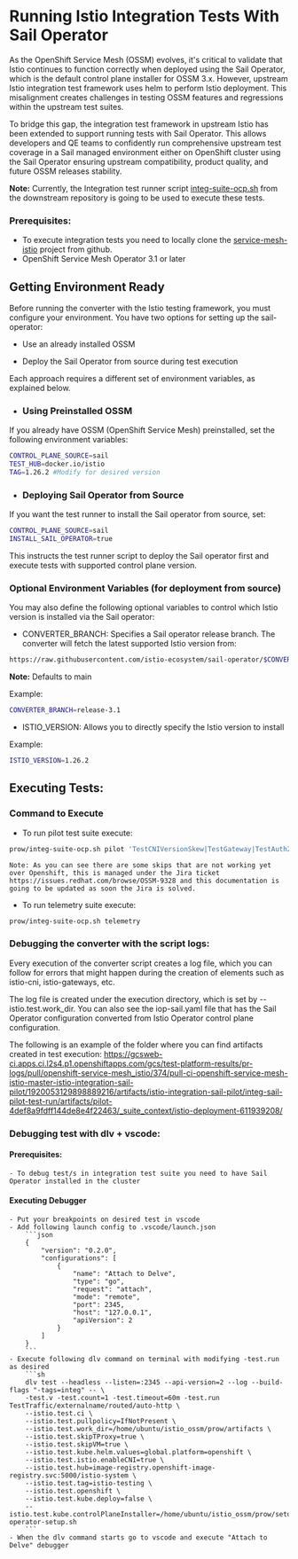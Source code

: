 # Running Istio Integration Tests With Sail Operator

As the OpenShift Service Mesh (OSSM) evolves, it's critical to validate that Istio continues to function correctly when deployed using the Sail Operator, which is the default control plane installer for OSSM 3.x. However, upstream Istio integration test framework uses helm to perform Istio deployment. This misalignment creates challenges in testing OSSM features and regressions within the upstream test suites.

To bridge this gap, the integration test framework in upstream Istio has been extended to support running tests with Sail Operator. This allows developers and QE teams to confidently run comprehensive upstream test coverage in a Sail managed environment either on OpenShift cluster using the Sail Operator ensuring upstream compatibility, product quality, and future OSSM releases stability.

**Note:** Currently, the Integration test runner script [integ-suite-ocp.sh](https://github.com/openshift-service-mesh/istio/blob/master/prow/integ-suite-ocp.sh) from the downstream repository is going to be used to execute these tests.

### Prerequisites:
- To execute integration tests you need to locally clone the [service-mesh-istio](https://github.com/openshift-service-mesh/istio) project from github.
- OpenShift Service Mesh Operator 3.1 or later

## Getting Environment Ready
Before running the converter with the Istio testing framework, you must configure your environment.
You have two options for setting up the sail-operator:

- Use an already installed OSSM

- Deploy the Sail Operator from source during test execution

Each approach requires a different set of environment variables, as explained below.

- ### Using Preinstalled OSSM
If you already have OSSM (OpenShift Service Mesh) preinstalled, set the following environment variables:
```sh
CONTROL_PLANE_SOURCE=sail
TEST_HUB=docker.io/istio
TAG=1.26.2 #Modify for desired version
```

- ### Deploying Sail Operator from Source
If you want the test runner to install the Sail operator from source, set:
```sh
CONTROL_PLANE_SOURCE=sail
INSTALL_SAIL_OPERATOR=true
```
This instructs the test runner script to deploy the Sail operator first and execute tests with supported control plane version.

### Optional Environment Variables (for deployment from source)
You may also define the following optional variables to control which Istio version is installed via the Sail operator:

- CONVERTER_BRANCH:
Specifies a Sail operator release branch. The converter will fetch the latest supported Istio version from:
```sh
https://raw.githubusercontent.com/istio-ecosystem/sail-operator/$CONVERTER_BRANCH/pkg/istioversion/versions.yaml
```
**Note:** Defaults to main

Example:
```sh
CONVERTER_BRANCH=release-3.1
```
- ISTIO_VERSION:
Allows you to directly specify the Istio version to install

Example:
```sh
ISTIO_VERSION=1.26.2
```

## Executing Tests:
### Command to Execute

- To run pilot test suite execute:
```sh
prow/integ-suite-ocp.sh pilot 'TestCNIVersionSkew|TestGateway|TestAuthZCheck|TestKubeInject|TestRevisionTags|TestUninstallByRevision|TestUninstallWithSetFlag|TestUninstallCustomFile|TestUninstallPurge|TestCNIRaceRepair|TestValidation|TestWebhook|TestMultiRevision'
```
    Note: As you can see there are some skips that are not working yet over Openshift, this is managed under the Jira ticket https://issues.redhat.com/browse/OSSM-9328 and this documentation is going to be updated as soon the Jira is solved. 

- To run telemetry suite execute:
```sh
prow/integ-suite-ocp.sh telemetry
```

### Debugging the converter with the script logs:
Every execution of the converter script creates a log file, which you can follow for errors that might happen during the creation of elements such as istio-cni, istio-gateways, etc.

The log file is created under the execution directory, which is set by --istio.test.work_dir. You can also see the iop-sail.yaml file that has the Sail Operator configuration converted from Istio Operator control plane configuration.

The following is an example of the folder where you can find artifacts created in test execution:
https://gcsweb-ci.apps.ci.l2s4.p1.openshiftapps.com/gcs/test-platform-results/pr-logs/pull/openshift-service-mesh_istio/374/pull-ci-openshift-service-mesh-istio-master-istio-integration-sail-pilot/1920053129898889216/artifacts/istio-integration-sail-pilot/integ-sail-pilot-test-run/artifacts/pilot-4def8a9fdff144de8e4f22463/_suite_context/istio-deployment-611939208/

### Debugging test with dlv + vscode:
#### Prerequisites:
    - To debug test/s in integration test suite you need to have Sail Operator installed in the cluster

#### Executing Debugger
    - Put your breakpoints on desired test in vscode
    - Add following launch config to .vscode/launch.json
        ```json
        {
            "version": "0.2.0",
            "configurations": [
                {
                    "name": "Attach to Delve",
                    "type": "go",
                    "request": "attach",
                    "mode": "remote",
                    "port": 2345,
                    "host": "127.0.0.1",
                    "apiVersion": 2
                }
            ]
        }
        ```
    - Execute following dlv command on terminal with modifying -test.run as desired
        ```sh
        dlv test --headless --listen=:2345 --api-version=2 --log --build-flags "-tags=integ" -- \
        -test.v -test.count=1 -test.timeout=60m -test.run TestTraffic/externalname/routed/auto-http \
        --istio.test.ci \
        --istio.test.pullpolicy=IfNotPresent \
        --istio.test.work_dir=/home/ubuntu/istio_ossm/prow/artifacts \
        --istio.test.skipTProxy=true \
        --istio.test.skipVM=true \
        --istio.test.kube.helm.values=global.platform=openshift \
        --istio.test.istio.enableCNI=true \
        --istio.test.hub=image-registry.openshift-image-registry.svc:5000/istio-system \
        --istio.test.tag=istio-testing \
        --istio.test.openshift \
        --istio.test.kube.deploy=false \
        --istio.test.kube.controlPlaneInstaller=/home/ubuntu/istio_ossm/prow/setup/sail-operator-setup.sh
        ```
    - When the dlv command starts go to vscode and execute "Attach to Delve" debugger
